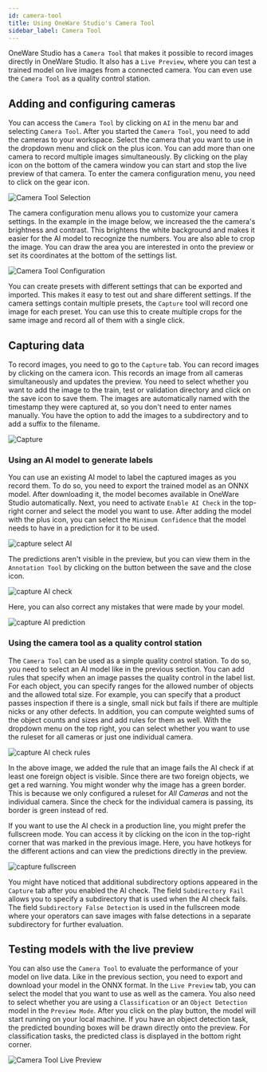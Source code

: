 ```yaml
---
id: camera-tool
title: Using OneWare Studio's Camera Tool
sidebar_label: Camera Tool
---
```

OneWare Studio has a ``Camera Tool`` that makes it possible to record images directly in OneWare Studio. It also has a ``Live Preview``, where you can test a trained model on live images from a connected camera. You can even use the ``Camera Tool`` as a quality control station.

## Adding and configuring cameras
You can access the ``Camera Tool`` by clicking on ``AI`` in the menu bar and selecting ``Camera Tool``. After you started the ``Camera Tool``, you need to add the cameras to your workspace. Select the camera that you want to use in the dropdown menu and click on the plus icon. You can add more than one camera to record multiple images simultaneously. By clicking on the play icon on the bottom of the camera window you can start and stop the live preview of that camera. To enter the camera configuration menu, you need to click on the gear icon.

![Camera Tool Selection](/img/ai/one_ai_plugin/getting_started/camera_tool/camera_tool_selection.png)

The camera configuration menu allows you to customize your camera settings. In the example in the image below, we increased the the camera's brightness and contrast. This brightens the white background and makes it easier for the AI model to recognize the numbers. You are also able to crop the image. You can draw the area you are interested in onto the preview or set its coordinates at the bottom of the settings list.

![Camera Tool Configuration](/img/ai/one_ai_plugin/getting_started/camera_tool/camera_tool_configuration.png)

You can create presets with different settings that can be exported and imported. This makes it easy to test out and share different settings. If the camera settings contain multiple presets, the ``Capture`` tool will record one image for each preset. You can use this to create multiple crops for the same image and record all of them with a single click.


## Capturing data
To record images, you need to go to the ``Capture`` tab. You can record images by clicking on the camera icon. This records an image from all cameras simultaneously and updates the preview. You need to select whether you want to add the image to the train, test or validation directory and click on the save icon to save them. The images are automatically named with the timestamp they were captured at, so you don't need to enter names manually. You have the option to add the images to a subdirectory and to add a suffix to the filename.

![Capture](/img/ai/one_ai_plugin/getting_started/camera_tool/camera_tool_capture.png)

### Using an AI model to generate labels
You can use an existing AI model to label the captured images as you record them. To do so, you need to export the trained model as an ONNX model. After downloading it, the model becomes available in OneWare Studio automatically. Next, you need to activate ``Enable AI Check`` in the top-right corner and select the model you want to use. After adding the model with the plus icon, you can select the ``Minimum Confidence`` that the model needs to have in a prediction for it to be used.

![capture select AI](/img/ai/one_ai_plugin/getting_started/camera_tool/capture_select_ai.png)

The predictions aren't visible in the preview, but you can view them in the ``Annotation Tool`` by clicking on the button between the save and the close icon.

![capture AI check](/img/ai/one_ai_plugin/getting_started/camera_tool/capture_ai_check.png)

Here, you can also correct any mistakes that were made by your model.

![capture AI prediction](/img/ai/one_ai_plugin/getting_started/camera_tool/capture_ai_prediction.png)

### Using the camera tool as a quality control station
The ``Camera Tool`` can be used as a simple quality control station. To do so, you need to select an AI model like in the previous section. You can add rules that specify when an image passes the quality control in the label list. For each object, you can specify ranges for the allowed number of objects and the allowed total size. For example, you can specify that a product passes inspection if there is a single, small nick but fails if there are multiple nicks or any other defects. In addition, you can compute weighted sums of the object counts and sizes and add rules for them as well. With the dropdown menu on the top right, you can select whether you want to use the ruleset for all cameras or just one individual camera.

![capture AI check rules](/img/ai/one_ai_plugin/getting_started/camera_tool/capture_ai_check_rules.png)

In the above image, we added the rule that an image fails the AI check if at least one foreign object is visible. Since there are two foreign objects, we get a red warning. You might wonder why the image has a green border. This is because we only configured a ruleset for *All Cameras* and not the individual camera. Since the check for the individual camera is passing, its border is green instead of red.

If you want to use the AI check in a production line, you might prefer the fullscreen mode. You can access it by clicking on the icon in the top-right corner that was marked in the previous image. Here, you have hotkeys for the different actions and can view the predictions directly in the preview.

![capture fullscreen](/img/ai/one_ai_plugin/getting_started/camera_tool/capture_fullscreen.png)

You might have noticed that additional subdirectory options appeared in the ``Capture`` tab after you enabled the AI check. The field ``Subdirectory Fail`` allows you to specify a subdirectory that is used when the AI check fails. The field ``Subdirectory False Detection`` is used in the fullscreen mode where your operators can save images with false detections in a separate subdirectory for further evaluation.


## Testing models with the live preview
You can also use the ``Camera Tool`` to evaluate the performance of your model on live data. Like in the previous section, you need to export and download your model in the ONNX format. In the ``Live Preview`` tab, you can select the model that you want to use as well as the camera. You also need to select whether you are using a ``Classification`` or an ``Object Detection`` model in the ``Preview Mode``. After you click on the play button, the model will start running on your local machine. If you have an object detection task, the predicted bounding boxes will be drawn directly onto the preview. For classification tasks, the predicted class is displayed in the bottom right corner.

![Camera Tool Live Preview](/img/ai/one_ai_plugin/getting_started/camera_tool/camera_tool_live_preview.png)
